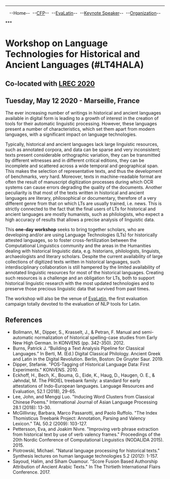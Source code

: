 ***

<p style="text-align: center;">--Home--&nbsp;&nbsp;--<a href="CFP">CFP</a>--&nbsp;&nbsp;--<a href="EvaLatin">EvaLatin</a>--&nbsp;&nbsp;--<a href="Keynote">Keynote Speaker</a>--&nbsp;&nbsp;--<a href="organization">Organization</a>--</p>
***

# Workshop on Language Technologies for Historical and Ancient Languages (#LT4HALA)
## Co-located with [LREC 2020](https://lrec2020.lrec-conf.org/)
## Tuesday, May 12 2020 - Marseille, France

The ever increasing number of writings in historical and ancient languages available in digital form is leading to a growth of interest in the creation of tools for their automatic linguistic processing. However, these languages present a number of characteristics, which set them apart from modern languages, with a significant impact on language technologies. 

Typically, historical and ancient languages lack large linguistic resources, such as annotated corpora, and data can be sparse and very inconsistent; texts present considerable orthographic variation, they can be transmitted by different witnesses and in different critical editions, they can be incomplete and scattered across a wide temporal and geographical span. This makes the selection of representative texts, and thus the development of benchmarks, very hard. Moreover, texts in machine-readable format are often the result of manuscript digitization processes during which OCR systems can cause errors degrading the quality of the documents. Another peculiarity is that most of the texts written in historical and ancient languages are literary, philosophical or documentary, therefore of a very different genre from that on which LTs are usually trained, i.e. news. This is strictly connected to the fact that the final users of LTs for historical and ancient languages are mostly humanists, such as philologists, who expect a high accuracy of results that allows a precise analysis of linguistic data.

This **one-day workshop** seeks to bring together scholars, who are developing and/or are using Language Technologies (LTs) for historically attested languages, so to foster cross-fertilization between the Computational Linguistics community and the areas in the Humanities dealing with historical linguistic data, e.g. historians, philologists, linguists, archaeologists and literary scholars. Despite the current availability of large collections of digitized texts written in historical languages, such interdisciplinary collaboration is still hampered by the limited availability of annotated linguistic resources for most of the historical languages. Creating such resources is a challenge and an obligation for LTs, both to support historical linguistic research with the most updated technologies and to preserve those precious linguistic data that survived from past times.

The workshop will also be the venue of [EvaLatin](EvaLatin), the first evaluation campaign totally devoted to the evaluation of NLP tools for Latin.

## References
- Bollmann, M., Dipper, S., Krasselt, J., & Petran, F. Manual and semi-automatic normalization of historical spelling-case studies from Early New High German. In KONVENS (pp. 342-350). 2012.
- Burns, Patrick J. “Building a Text Analysis Pipeline for Classical Languages.” In Berti, M. (Ed.) Digital Classical Philology. Ancient Greek and Latin in the Digital Revolution. Berlin, Boston: De Gruyter Saur. 2019.     
- Dipper, Stefanie. "POS-Tagging of Historical Language Data: First Experiments." KONVENS. 2010.
- Eckhoff, H., Bech, K., Bouma, G., Eide, K., Haug, D., Haugen, O. E., & Jøhndal, M. The PROIEL treebank family: a standard for early attestations of Indo-European languages. Language Resources and Evaluation, 52.1 (2018), 29-65.
- Lee, John, and Mengqi Luo. "Inducing Word Clusters from Classical Chinese Poems." International Journal of Asian Language Processing 28.1 (2018): 13-30.
- McGillivray, Barbara, Marco Passarotti, and Paolo Ruffolo. "The Index Thomisticus Treebank Project: Annotation, Parsing and Valency Lexicon." TAL 50.2 (2009): 103-127.    
- Pettersson, Eva, and Joakim Nivre. "Improving verb phrase extraction from historical text by use of verb valency frames." Proceedings of the 20th Nordic Conference of Computational Linguistics (NODALIDA 2015). 2015.
- Piotrowski, Michael. "Natural language processing for historical texts." Synthesis lectures on human language technologies 5.2 (2012): 1-157.
- Sayoud, Halim, and Siham Ouamour. "Score Fusion Based Authorship Attribution of Ancient Arabic Texts." In The Thirtieth International Flairs Conference. 2017.
